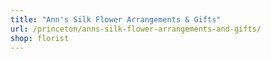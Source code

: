 ```yaml
---
title: "Ann's Silk Flower Arrangements & Gifts"
url: /princeton/anns-silk-flower-arrangements-and-gifts/
shop: florist
---
```

